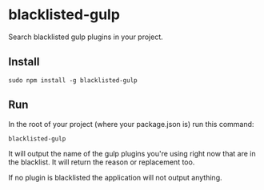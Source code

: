 blacklisted-gulp
================

Search blacklisted gulp plugins in your project.


Install
-------

```shell
sudo npm install -g blacklisted-gulp
```


Run
---

In the root of your project (where your package.json is) run this command:


```shell
blacklisted-gulp
```

It will output the name of the gulp plugins you're using right now that are in the blacklist. It will return the reason or replacement too.

If no plugin is blacklisted the application will not output anything.
